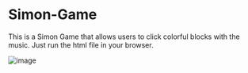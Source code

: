 # Simon-Game
This is a Simon Game that allows users to click colorful blocks with the music. Just run the html file in your browser.


![image](https://github.com/JQR888/Simon-Game/assets/97180821/b677e935-f824-43af-adc4-20731bc740be)

